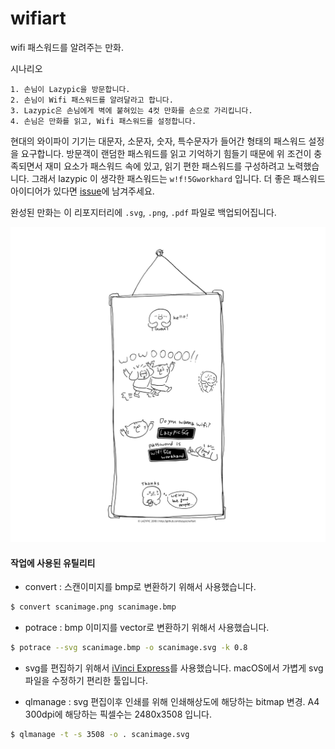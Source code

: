# wifiart
wifi 패스워드를 알려주는 만화.

시나리오

```
1. 손님이 Lazypic을 방문합니다.
2. 손님이 Wifi 패스워드를 알려달라고 합니다.
3. Lazypic은 손님에게 벽에 붙혀있는 4컷 만화를 손으로 가리킵니다.
4. 손님은 만화를 읽고, Wifi 패스워드를 설정합니다.
```

현대의 와이파이 기기는 대문자, 소문자, 숫자, 특수문자가 들어간 형태의 패스워드 설정을 요구합니다.
방문객이 랜덤한 패스워드를 읽고 기억하기 힘들기 때문에 위 조건이 충족되면서 
재미 요소가 패스워드 속에 있고, 읽기 편한 패스워드를 구성하려고 노력했습니다.
그래서 lazypic 이 생각한 패스워드는 `w!f!5Gworkhard` 입니다. 더 좋은 패스워드 아이디어가 있다면 [issue](https://github.com/lazypic/wifiart/issues)에 남겨주세요.

완성된 만화는 이 리포지터리에 `.svg`, `.png`, `.pdf` 파일로 백업되어집니다.

![wifiart](wifi_art.png "Wifi Art")

#### 작업에 사용된 유틸리티
- convert : 스캔이미지를 bmp로 변환하기 위해서 사용했습니다.

```bash
$ convert scanimage.png scanimage.bmp
```

- potrace : bmp 이미지를 vector로 변환하기 위해서 사용했습니다.

```bash
$ potrace --svg scanimage.bmp -o scanimage.svg -k 0.8
```

- svg를 편집하기 위해서 [iVinci Express](https://itunes.apple.com/kr/app/ivinci-express/id607900811?mt=12)를 사용했습니다. macOS에서 가볍게 svg파일을 수정하기 편리한 툴입니다.

- qlmanage : svg 편집이후 인쇄를 위해 인쇄해상도에 해당하는 bitmap 변경. A4 300dpi에 해당하는 픽셀수는 2480x3508 입니다.

```bash
$ qlmanage -t -s 3508 -o . scanimage.svg
```
